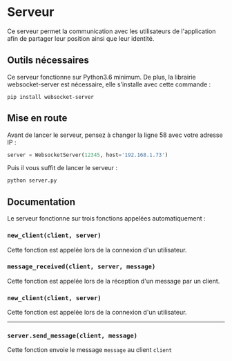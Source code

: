 # Serveur
Ce serveur permet la communication avec les utilisateurs de l'application afin de partager leur position ainsi que leur identité.

## Outils nécessaires
Ce serveur fonctionne sur Python3.6 minimum.
De plus, la librairie websocket-server est nécessaire, elle s'installe avec cette commande :
```
pip install websocket-server
```
## Mise en route

Avant de lancer le serveur, pensez à changer la ligne 58 avec votre adresse IP :
```python
server = WebsocketServer(12345, host='192.168.1.73')
```

Puis il vous suffit de lancer le serveur :
```
python server.py
```

## Documentation
Le serveur fonctionne sur trois fonctions appelées automatiquement :
### `new_client(client, server)`
Cette fonction est appelée lors de la connexion d'un utilisateur.

### `message_received(client, server, message)`
Cette fonction est appelée lors de la réception d'un message par un client.

### `new_client(client, server)`
Cette fonction est appelée lors de la connexion d'un utilisateur.

___

### `server.send_message(client, message)`
Cette fonction envoie le message `message` au client `client`
